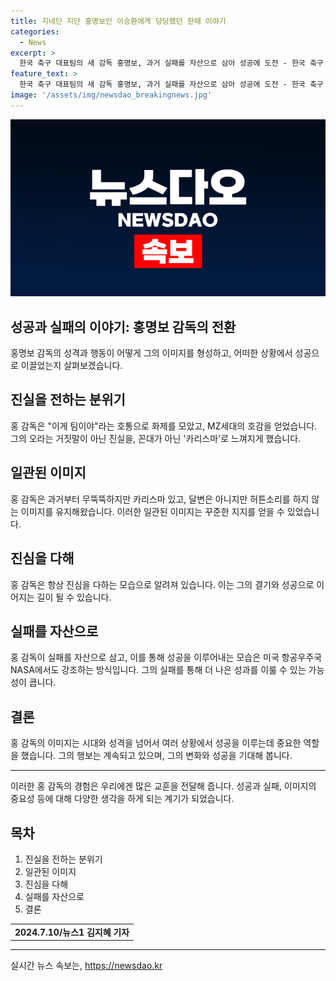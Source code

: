 ```yaml
---
title: 지네딘 지단 홍명보인 이승환에게 당당했던 한때 이야기
categories:
  - News
excerpt: >
  한국 축구 대표팀의 새 감독 홍명보, 과거 실패를 자산으로 삼아 성공에 도전 - 한국 축구 국가대표팀의 새 감독 홍명보가 지난 실패를 다시 성공으로 이끌기 위한 결의를 밝히며 관심을 모은다. 과거 활약한 선수로서의 모습과 직접적인 감독 활동을 통해 카리스마 있는 이미지를 구축해 온 그에게는 오라와 함께 실력 또한 중요한 시대로, 그의 도전에 주목할 필요가 있다.
feature_text: >
  한국 축구 대표팀의 새 감독 홍명보, 과거 실패를 자산으로 삼아 성공에 도전 - 한국 축구 국가대표팀의 새 감독 홍명보가 지난 실패를 다시 성공으로 이끌기 위한 결의를 밝히며 관심을 모은다. 과거 활약한 선수로서의 모습과 직접적인 감독 활동을 통해 카리스마 있는 이미지를 구축해 온 그에게는 오라와 함께 실력 또한 중요한 시대로, 그의 도전에 주목할 필요가 있다.
image: '/assets/img/newsdao_breakingnews.jpg'
---
```


<p><img src="/assets/img/newsdao_breakingnews.jpg" alt="firstkoreanews 속보" /></p>

<h2 data-ke-size="size26">성공과 실패의 이야기: 홍명보 감독의 전환</h2>

<p data-ke-size="size16">홍명보 감독의 성격과 행동이 어떻게 그의 이미지를 형성하고, 어떠한 상황에서 성공으로 이끌었는지 살펴보겠습니다.</p>

<h2><b>진실을 전하는 분위기</b></h2>

<p data-ke-size="size16">홍 감독은 "이게 팀이야"라는 호통으로 화제를 모았고, MZ세대의 호감을 얻었습니다. 그의 오라는 거짓말이 아닌 진실을, 꼰대가 아닌 '카리스마'로 느껴지게 했습니다.</p>

<h2><b>일관된 이미지</b></h2>

<p data-ke-size="size16">홍 감독은 과거부터 무뚝뚝하지만 카리스마 있고, 달변은 아니지만 허튼소리를 하지 않는 이미지를 유지해왔습니다. 이러한 일관된 이미지는 꾸준한 지지를 얻을 수 있었습니다.</p>

<h2><b>진심을 다해</b></h2>

<p data-ke-size="size16">홍 감독은 항상 진심을 다하는 모습으로 알려져 있습니다. 이는 그의 결기와 성공으로 이어지는 길이 될 수 있습니다.</p>

<h2><b>실패를 자산으로</b></h2>

<p data-ke-size="size16">홍 감독이 실패를 자산으로 삼고, 이를 통해 성공을 이루어내는 모습은 미국 항공우주국 NASA에서도 강조하는 방식입니다. 그의 실패를 통해 더 나은 성과를 이룰 수 있는 가능성이 큽니다.</p>

<h2><b>결론</b></h2>

<p data-ke-size="size16">홍 감독의 이미지는 시대와 성격을 넘어서 여러 상황에서 성공을 이루는데 중요한 역할을 했습니다. 그의 행보는 계속되고 있으며, 그의 변화와 성공을 기대해 봅니다.</p>

<hr>

<p data-ke-size="size16">이러한 홍 감독의 경험은 우리에겐 많은 교훈을 전달해 줍니다. 성공과 실패, 이미지의 중요성 등에 대해 다양한 생각을 하게 되는 계기가 되었습니다.</p>

<h2 data-ke-size="size26">목차</h2>

<ol>
    <li>진실을 전하는 분위기</li>
    <li>일관된 이미지</li>
    <li>진심을 다해</li>
    <li>실패를 자산으로</li>
    <li>결론</li>
</ol>

<table>
    <tbody>
        <tr>
            <td style="text-align: center; height: 17px;"><b>2024.7.10/뉴스1 김지혜 기자</b></td>
        </tr>
    </tbody>
</table>

<hr>
실시간 뉴스 속보는, <a href="https://newsdao.kr" rel="dofollow">https://newsdao.kr</a>


